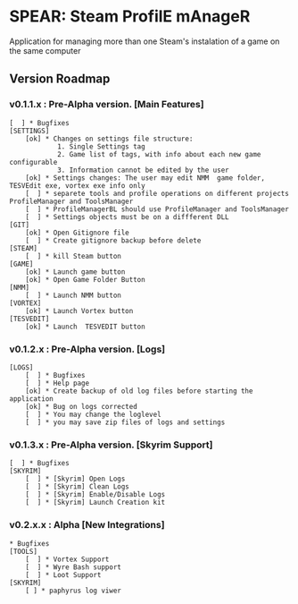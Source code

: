 # SPEAR: Steam ProfilE mAnageR

Application for managing more than one  Steam's instalation of a game on the same computer

## Version Roadmap

### v0.1.1.x : Pre-Alpha version. [Main Features]
	[  ] * Bugfixes
	[SETTINGS]
		[ok] * Changes on settings file structure:
				1. Single Settings tag
				2. Game list of tags, with info about each new game configurable
				3. Information cannot be edited by the user
		[ok] * Settings changes: The user may edit NMM  game folder, TESVEdit exe, vortex exe info only
		[  ] * separete tools and profile operations on different projects ProfileManager and ToolsManager
		[  ] * ProfileManagerBL should use ProfileManager and ToolsManager
		[  ] * Settings objects must be on a diffferent DLL
	[GIT]
		[ok] * Open Gitignore file
		[  ] * Create gitignore backup before delete
	[STEAM]
		[  ] * kill Steam button
	[GAME]
		[ok] * Launch game button
		[ok] * Open Game Folder Button
	[NMM]
		[  ] * Launch NMM button
	[VORTEX]
		[ok] * Launch Vortex button	
	[TESVEDIT]
		[ok] * Launch  TESVEDIT button

### v0.1.2.x : Pre-Alpha version. [Logs]
	[LOGS]
		[  ] * Bugfixes
		[  ] * Help page
		[ok] * Create backup of old log files before starting the application
		[ok] * Bug on logs corrected
		[  ] * You may change the loglevel
		[  ] * you may save zip files of logs and settings

### v0.1.3.x : Pre-Alpha version. [Skyrim Support]
	[  ] * Bugfixes
	[SKYRIM]
		[  ] * [Skyrim] Open Logs
		[  ] * [Skyrim] Clean Logs
		[  ] * [Skyrim] Enable/Disable Logs
		[  ] * [Skyrim] Launch Creation kit	

### v0.2.x.x : Alpha [New Integrations]
	* Bugfixes
	[TOOLS]
		[  ] * Vortex Support
		[  ] * Wyre Bash support
		[  ] * Loot Support
	[SKYRIM]
		[ ] * paphyrus log viwer



